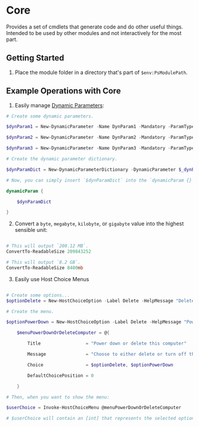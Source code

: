 # Core

Provides a set of cmdlets that generate code and do other useful things. Intended to be used by other modules and not interactively for the most part.

## Getting Started

1. Place the module folder in a directory that's part of `$env:PsModulePath`.

## Example Operations with Core

1. Easily manage [Dynamic Parameters](https://docs.microsoft.com/en-us/powershell/scripting/developer/cmdlet/cmdlet-dynamic-parameters?):

```PowerShell
# Create some dynamic parameters.

$dynParam1 = New-DynamicParameter -Name DynParam1 -Mandatory -ParamTypeName string -ValidateData = $array_Values1

$dynParam2 = New-DynamicParameter -Name DynParam2 -Mandatory -ParamTypeName string -ValidateData = $array_Values2

$dynParam3 = New-DynamicParameter -Name DynParam3 -Mandatory -ParamTypeName string -ValidateData = $array_Values3

# Create the dynamic parameter dictionary.

$dynParamDict = New-DynamicParameterDictionary -DynamicParameter $_dynParam1, $_dynParam2, $_dynParam3

# Now, you can simply insert `$dynParamDict` into the `dynamicParam {}` of your function.

dynamicParam {

    $dynParamDict

}

```

2. Convert a `byte`, `megabyte`, `kilobyte`, or `gigabyte` value into the highest sensible unit:

```PowerShell

# This will output `200.12 MB`.
ConvertTo-ReadableSize 209843252

# This will output `8.2 GB`.
ConvertTo-ReadableSize 8400mb

```

3. Easily use Host Choice Menus

```PowerShell

# Create some options...
$optionDelete = New-HostChoiceOption -Label Delete -HelpMessage "Deletes the computer; it can't be recovered."

# Create the menu.

$optionPowerDown = New-HostChoiceOption -Label Delete -HelpMessage "Powers the computer off."

    $menuPowerDownOrDeleteComputer = @{

        Title                 = "Power down or delete this computer"

        Message               = "Choose to either delete or turn off this computer."

        Choice                = $optionDelete, $optionPowerDown

        DefaultChoicePosition = 0

    }

# Then, when you want to show the menu:

$userChoice = Invoke-HostChoiceMenu @menuPowerDownOrDeleteComputer

# $userChoice will contain an [int] that represents the selected option.

```
